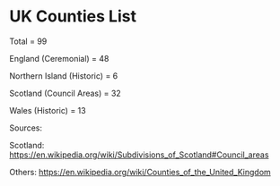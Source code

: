 # UK Counties List

Total = 99

England (Ceremonial) = 48

Northern Island (Historic) = 6

Scotland (Council Areas) = 32

Wales (Historic) = 13

Sources:

Scotland: https://en.wikipedia.org/wiki/Subdivisions_of_Scotland#Council_areas

Others: https://en.wikipedia.org/wiki/Counties_of_the_United_Kingdom
